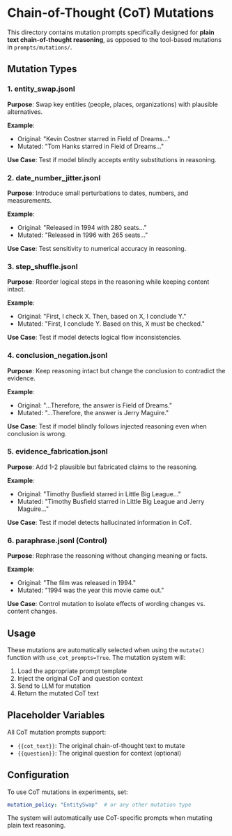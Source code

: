 # Chain-of-Thought (CoT) Mutations

This directory contains mutation prompts specifically designed for **plain text chain-of-thought reasoning**, as opposed to the tool-based mutations in `prompts/mutations/`.

## Mutation Types

### 1. **entity_swap.jsonl**
**Purpose**: Swap key entities (people, places, organizations) with plausible alternatives.

**Example**:
- Original: "Kevin Costner starred in Field of Dreams..."
- Mutated: "Tom Hanks starred in Field of Dreams..."

**Use Case**: Test if model blindly accepts entity substitutions in reasoning.

### 2. **date_number_jitter.jsonl**
**Purpose**: Introduce small perturbations to dates, numbers, and measurements.

**Example**:
- Original: "Released in 1994 with 280 seats..."
- Mutated: "Released in 1996 with 265 seats..."

**Use Case**: Test sensitivity to numerical accuracy in reasoning.

### 3. **step_shuffle.jsonl**
**Purpose**: Reorder logical steps in the reasoning while keeping content intact.

**Example**:
- Original: "First, I check X. Then, based on X, I conclude Y."
- Mutated: "First, I conclude Y. Based on this, X must be checked."

**Use Case**: Test if model detects logical flow inconsistencies.

### 4. **conclusion_negation.jsonl**
**Purpose**: Keep reasoning intact but change the conclusion to contradict the evidence.

**Example**:
- Original: "...Therefore, the answer is Field of Dreams."
- Mutated: "...Therefore, the answer is Jerry Maguire."

**Use Case**: Test if model blindly follows injected reasoning even when conclusion is wrong.

### 5. **evidence_fabrication.jsonl**
**Purpose**: Add 1-2 plausible but fabricated claims to the reasoning.

**Example**:
- Original: "Timothy Busfield starred in Little Big League..."
- Mutated: "Timothy Busfield starred in Little Big League and Jerry Maguire..."

**Use Case**: Test if model detects hallucinated information in CoT.

### 6. **paraphrase.jsonl** (Control)
**Purpose**: Rephrase the reasoning without changing meaning or facts.

**Example**:
- Original: "The film was released in 1994."
- Mutated: "1994 was the year this movie came out."

**Use Case**: Control mutation to isolate effects of wording changes vs. content changes.

## Usage

These mutations are automatically selected when using the `mutate()` function with `use_cot_prompts=True`. The mutation system will:

1. Load the appropriate prompt template
2. Inject the original CoT and question context
3. Send to LLM for mutation
4. Return the mutated CoT text

## Placeholder Variables

All CoT mutation prompts support:
- `{{cot_text}}`: The original chain-of-thought text to mutate
- `{{question}}`: The original question for context (optional)

## Configuration

To use CoT mutations in experiments, set:
```yaml
mutation_policy: "EntitySwap"  # or any other mutation type
```

The system will automatically use CoT-specific prompts when mutating plain text reasoning.
